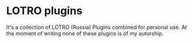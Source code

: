 LOTRO plugins
=============
It's a collection of LOTRO (Russia) Plugins combined for personal use. At the moment of writing none of these plugins is of my autorship.
